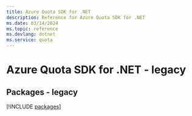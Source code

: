 ```yaml
---
title: Azure Quota SDK for .NET
description: Reference for Azure Quota SDK for .NET
ms.date: 03/14/2024
ms.topic: reference
ms.devlang: dotnet
ms.service: quota
---
```

# Azure Quota SDK for .NET - legacy
## Packages - legacy
[!INCLUDE [packages](quota-index.md)]
